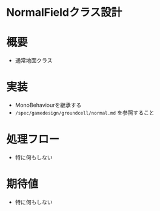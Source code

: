 # NormalFieldクラス設計


# 概要
- 通常地面クラス


# 実装
- MonoBehaviourを継承する
- ```/spec/gamedesign/groundcell/normal.md``` を参照すること


# 処理フロー
- 特に何もしない


# 期待値
- 特に何もしない


